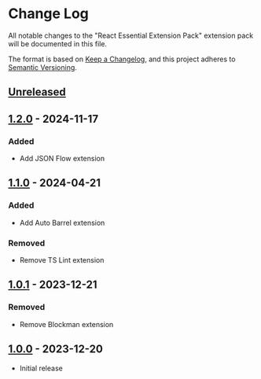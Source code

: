 # Change Log

All notable changes to the "React Essential Extension Pack" extension pack will be documented in this file.

The format is based on [Keep a Changelog](https://keepachangelog.com/en/1.0.0/),
and this project adheres to [Semantic Versioning](https://semver.org/spec/v2.0.0.html).

## [Unreleased]

## [1.2.0] - 2024-11-17

### Added

- Add JSON Flow extension

## [1.1.0] - 2024-04-21

### Added

- Add Auto Barrel extension

### Removed

- Remove TS Lint extension

## [1.0.1] - 2023-12-21

### Removed

- Remove Blockman extension

## [1.0.0] - 2023-12-20

- Initial release

[unreleased]: https://github.com/ManuelGil/vscode-react-pack/compare/v1.1.0...HEAD
[1.2.0]: https://github.com/ManuelGil/vscode-react-pack/compare/v1.1.0...v1.2.0
[1.1.0]: https://github.com/ManuelGil/vscode-react-pack/compare/v1.0.1...v1.1.0
[1.0.1]: https://github.com/ManuelGil/vscode-react-pack/compare/v1.0.0...v1.0.1
[1.0.0]: https://github.com/ManuelGil/vscode-react-pack/releases/tag/v1.0.0
